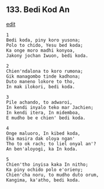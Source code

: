 
## 133.  Bedi Kod An
[edit](https://docs.google.com/document/d/1aBo0ZnHUAtUpPzW9VZ02rjlNtAzHTaHe/edit?mode=html)



    1
    Bedi koda, piny koro yusona;
    Polo to chido, Yesu bed koda;
    Ka onge moro madhi konyoa,
    Jakony jochan Iwuon, bedi koda.

    2
    Chien'ndalona to koro rumona;
    Gik managombo tinde kadhona;
    Duto maneno lokore to tho,
    In mak ilokori, bedi koda.

    3
    Pile achando, to adwaroi,
    In kendi inyalo teko mar Jachien;
    In kendi itera, In midemboa,
    E mudho be e chien' bedi koda.

    4
    Onge maluoro, In kibed koda,
    Eka masira dak oloya ngan'
    Tho to ok rach; to liel onyal an'?
    An ben'aloyogi, ka In koda.

    5
    Chien'tho inyisa kaka In nitho;
    Ka piny ochido polo e'orieny;
    Chien'cha noru, to mudho duto orum,
    Kangima, ka'atho, bedi koda.
